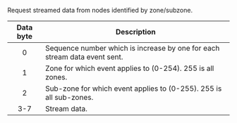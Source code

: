 Request streamed data from nodes identified by zone/subzone.

 | Data byte | Description                                                               | 
 | :---------: | -----------                                                               | 
 | 0         | Sequence number which is increase by one for each stream data event sent. | 
 | 1         | Zone for which event applies to (0-254). 255 is all zones.                | 
 | 2         | Sub-zone for which event applies to (0-255). 255 is all sub-zones.        | 
 | 3-7       | Stream data.                                                              | 
